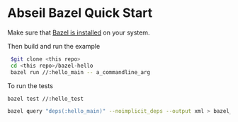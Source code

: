 # Abseil Bazel Quick Start #

Make sure that [Bazel is installed](https://docs.bazel.build/versions/master/install.html)
on your system.

Then build and run the example

```bash
 $git clone <this repo>
 cd <this repo>/bazel-hello
 bazel run //:hello_main -- a_commandline_arg
```

To run the tests

```bash
bazel test //:hello_test
```

```bash
bazel query "deps(:hello_main)" --noimplicit_deps --output xml > bazel_deps.xml
```
